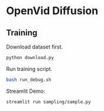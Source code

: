 # OpenVid Diffusion

## Training

Download dataset first. 

```python
python download.py
```

Run training script.

```bash
bash run_debug.sh
```

Streamlit Demo:

```
streamlit run sampling/sample.py
```